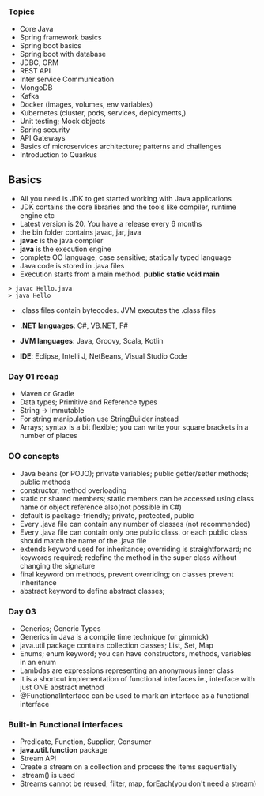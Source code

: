 ### Topics

* Core Java
* Spring framework basics
* Spring boot basics
* Spring boot with database
* JDBC, ORM
* REST API
* Inter service Communication
* MongoDB
* Kafka
* Docker (images, volumes, env variables)
* Kubernetes (cluster, pods, services, deployments,)
* Unit testing; Mock objects
* Spring security
* API Gateways
* Basics of microservices architecture; patterns and challenges
* Introduction to Quarkus


## Basics

* All you need is JDK to get started working with Java applications
* JDK contains the core libraries and the tools like compiler, runtime engine etc
* Latest version is 20. You have a release every 6 months	
* the bin folder contains javac, jar, java
* **javac** is the java compiler
* **java** is the execution engine
* complete OO language; case sensitive; statically typed language
* Java code is stored in .java files
* Execution starts from a main method. **public static void main**

```
> javac Hello.java
> java Hello
```

* .class files contain bytecodes. JVM executes the .class files

* **.NET languages**: C#, VB.NET, F#
* **JVM languages**: Java, Groovy, Scala, Kotlin
* **IDE**: Eclipse, Intelli J, NetBeans, Visual Studio Code


### Day 01 recap

* Maven or Gradle
* Data types; Primitive and Reference types
* String -> Immutable
* For string manipulation use StringBuilder instead
* Arrays; syntax is a bit flexible; you can write your square brackets in a number of places


### OO concepts

* Java beans (or POJO); private variables; public getter/setter methods; public methods
* constructor, method overloading
* static or shared members; static members can be accessed using class name or object reference also(not possible in C#)
* default is package-friendly; private, protected, public
* Every .java file can contain any number of classes (not recommended)
* Every .java file can contain only one public class. or each public class should match the name of the .java file
* extends keyword used for inheritance; overriding is straightforward; no keywords required; redefine the method in the super class without changing the signature
* final keyword on methods, prevent overriding; on classes prevent inheritance
* abstract keyword to define abstract classes;

### Day 03

* Generics; Generic Types
* Generics in Java is a compile time technique (or gimmick)
* java.util package contains collection classes; List, Set, Map
* Enums; enum keyword; you can have constructors, methods, variables in an enum
* Lambdas are expressions representing an anonymous inner class
* It is a shortcut implementation of functional interfaces ie., interface with just ONE abstract method
* @FunctionalInterface can be used to mark an interface as a functional interface

### Built-in Functional interfaces 

* Predicate, Function, Supplier, Consumer
* **java.util.function** package
* Stream API
* Create a stream on a collection and process the items sequentially
* .stream() is used
* Streams cannot be reused; filter, map, forEach(you don't need a stream)










